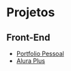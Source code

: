 # Projetos

## Front-End

* [Portfolio Pessoal](https://github.com/militaovitor01/Portfolio)
* [Alura Plus](https://github.com/militaovitor01/AluraPlus)
